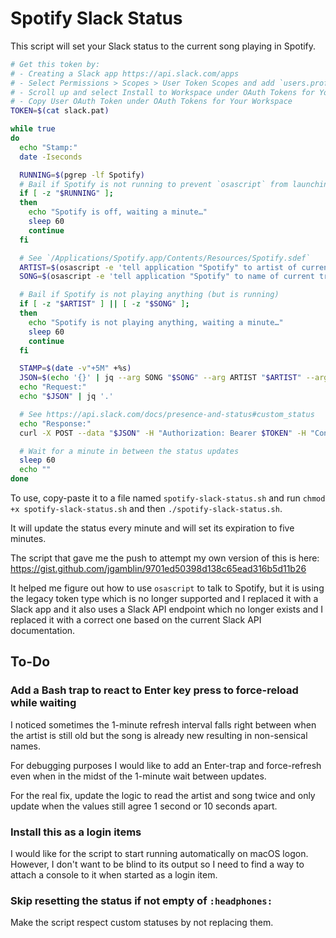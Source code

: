 # Spotify Slack Status

This script will set your Slack status to the current song playing in Spotify.

```sh
# Get this token by:
# - Creating a Slack app https://api.slack.com/apps
# - Select Permissions > Scopes > User Token Scopes and add `users.profile:write`
# - Scroll up and select Install to Workspace under OAuth Tokens for Your Workspace
# - Copy User OAuth Token under OAuth Tokens for Your Workspace
TOKEN=$(cat slack.pat)

while true
do
  echo "Stamp:"
  date -Iseconds

  RUNNING=$(pgrep -lf Spotify)
  # Bail if Spotify is not running to prevent `osascript` from launching it
  if [ -z "$RUNNING" ];
  then
    echo "Spotify is off, waiting a minute…"
    sleep 60
    continue
  fi

  # See `/Applications/Spotify.app/Contents/Resources/Spotify.sdef`
  ARTIST=$(osascript -e 'tell application "Spotify" to artist of current track')
  SONG=$(osascript -e 'tell application "Spotify" to name of current track')

  # Bail if Spotify is not playing anything (but is running)
  if [ -z "$ARTIST" ] || [ -z "$SONG" ];
  then
    echo "Spotify is not playing anything, waiting a minute…"
    sleep 60
    continue
  fi

  STAMP=$(date -v"+5M" +%s)
  JSON=$(echo '{}' | jq --arg SONG "$SONG" --arg ARTIST "$ARTIST" --arg STAMP $STAMP '.profile.status_text=$ARTIST+" - "+$SONG | .profile.status_emoji=":headphones:" | .profile.status_expiration=($STAMP|tonumber)')
  echo "Request:"
  echo "$JSON" | jq '.'

  # See https://api.slack.com/docs/presence-and-status#custom_status
  echo "Response:"
  curl -X POST --data "$JSON" -H "Authorization: Bearer $TOKEN" -H "Content-Type: application/json; charset=utf-8" --no-progress-meter https://slack.com/api/users.profile.set | jq 'del(.profile)'

  # Wait for a minute in between the status updates
  sleep 60
  echo ""
done
```

To use, copy-paste it to a file named `spotify-slack-status.sh` and
run `chmod +x spotify-slack-status.sh` and then `./spotify-slack-status.sh`.

It will update the status every minute and will set its expiration to five minutes.

The script that gave me the push to attempt my own version of this is here:
https://gist.github.com/jgamblin/9701ed50398d138c65ead316b5d11b26

It helped me figure out how to use `osascript` to talk to Spotify, but it is
using the legacy token type which is no longer supported and I replaced it with
a Slack app and it also uses a Slack API endpoint which no longer exists and I
replaced it with a correct one based on the current Slack API documentation.

## To-Do

### Add a Bash trap to react to Enter key press to force-reload while waiting

I noticed sometimes the 1-minute refresh interval falls right between when the
artist is still old but the song is already new resulting in non-sensical names.

For debugging purposes I would like to add an Enter-trap and force-refresh even
when in the midst of the 1-minute wait between updates.

For the real fix, update the logic to read the artist and song twice and only
update when the values still agree 1 second or 10 seconds apart.

### Install this as a login items

I would like for the script to start running automatically on macOS logon.
However, I don't want to be blind to its output so I need to find a way to attach
a console to it when started as a login item.

### Skip resetting the status if not empty of `:headphones:`

Make the script respect custom statuses by not replacing them.
